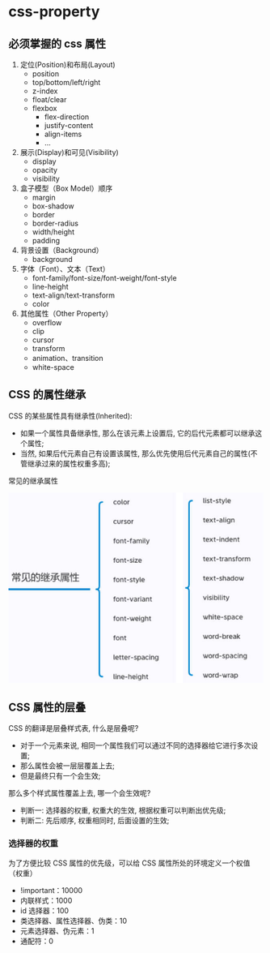 # css-property

## 必须掌握的 css 属性

1. 定位(Position)和布局(Layout)
   - position
   - top/bottom/left/right
   - z-index
   - float/clear
   - flexbox
     - flex-direction
     - justify-content
     - align-items
     - ...
2. 展示(Display)和可见(Visibility)
   - display
   - opacity
   - visibility
3. 盒子模型（Box Model）顺序
   - margin
   - box-shadow
   - border
   - border-radius
   - width/height
   - padding
4. 背景设置（Background）
   - background
5. 字体（Font）、文本（Text）
   - font-family/font-size/font-weight/font-style
   - line-height
   - text-align/text-transform
   - color
6. 其他属性（Other Property）
   - overflow
   - clip
   - cursor
   - transform
   - animation、transition
   - white-space

## CSS 的属性继承

CSS 的某些属性具有继承性(Inherited):

- 如果一个属性具备继承性, 那么在该元素上设置后, 它的后代元素都可以继承这个属性;
- 当然, 如果后代元素自己有设置该属性, 那么优先使用后代元素自己的属性(不管继承过来的属性权重多高);

常见的继承属性

![继承](/img/web/css/inherited.jpg)

## CSS 属性的层叠

CSS 的翻译是层叠样式表, 什么是层叠呢?

- 对于一个元素来说, 相同一个属性我们可以通过不同的选择器给它进行多次设置;
- 那么属性会被一层层覆盖上去;
- 但是最终只有一个会生效;

那么多个样式属性覆盖上去, 哪一个会生效呢?

- 判断一: 选择器的权重, 权重大的生效, 根据权重可以判断出优先级;
- 判断二: 先后顺序, 权重相同时, 后面设置的生效;

### 选择器的权重

为了方便比较 CSS 属性的优先级，可以给 CSS 属性所处的环境定义一个权值（权重）

- !important：10000
- 内联样式：1000
- id 选择器：100
- 类选择器、属性选择器、伪类：10
- 元素选择器、伪元素：1
- 通配符：0
